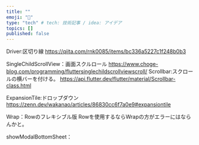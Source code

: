 ```yaml
---
title: ""
emoji: "📘"
type: "tech" # tech: 技術記事 / idea: アイデア
topics: []
published: false
---
```


Driver:区切り線
https://qiita.com/rnk0085/items/bc336a5227c1f248b0b3

SingleChildScrollView：画面スクルロール
https://www.choge-blog.com/programming/fluttersinglechildscrollviewscroll/
Scrollbar:スクロールの横バーを付ける。
https://api.flutter.dev/flutter/material/Scrollbar-class.html

ExpansionTile:ドロップダウン
https://zenn.dev/wakanao/articles/86830cc6f7a0e9#expansiontile

Wrap：Rowのフレキシブル版
Rowを使用するならWrapの方がエラーにはならんかと。

showModalBottomSheet：